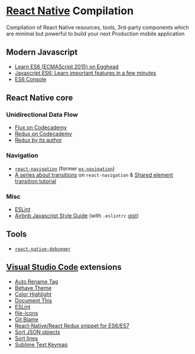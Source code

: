 # [React Native][react-native] Compilation
Compilation of React Native resources, tools, 3rd-party components which are minimal but powerful to build your next Production mobile application

## Modern Javascript

* [Learn ES6 (ECMAScript 2015) on Egghead][learn-es6-egghead]
* [Javascript ES6: Learn important features in a few minutes][learn-es6-minutes]
* [ES6 Console][es6-console]

## React Native core

### Unidirectional Data Flow

* [Flux on Codecademy][learn-flux-codecademy]
* [Redux on Codecademy][learn-redux-codecademy]
* [Redux by its author][learn-redux-author]

### Navigation

* [`react-navigation`][react-navigation] (former [`ex-navigation`][ex-navigation])
* [A series about transitions][transitions-tutorial] on `react-navigation` & [Shared element transition tutorial][shared-element]

### Misc

* [ESLint][eslint-getting-started]
* [Airbnb Javascript Style Guide][airbnb-js-style-guide] (with `.eslintrc` [gist][airbnb-eslint-gist])

## Tools

* [`react-native-debugger`][react-native-debugger]

## [Visual Studio Code](https://code.visualstudio.com/) extensions

* [Auto Rename Tag][vscode-auto-rename-tag]
* [Behave Theme][vscode-behave]
* [Color Highlight][vscode-color-highlight]
* [Document This][vscode-docthis]
* [ESLint][vscode-eslint]
* [file-icons][vscode-file-icons]
* [Git Blame][vscode-gitblame]
* [React-Native/React Redux snippet for ES6/ES7][vscode-react-native-react-redux]
* [Sort JSON objects][vscode-sort-json]
* [Sort lines][vscode-sort-lines]
* [Sublime Text Keymap][vscode-sublime-keybindings]


[learn-es6-egghead]: https://egghead.io/courses/learn-es6-ecmascript-2015
[learn-es6-minutes]: https://www.frontendjournal.com/javascript-es6-learn-important-features-in-a-few-minutes/
[es6-console]: https://es6console.com/

[learn-flux-codecademy]: https://www.youtube.com/watch?v=PvjNglsyOHs&index=9&list=PLoYCgNOIyGABj2GQSlDRjgvXtqfDxKm5b
[learn-redux-codecademy]: https://www.youtube.com/watch?v=1w-oQ-i1XB8&index=15&list=PLoYCgNOIyGABj2GQSlDRjgvXtqfDxKm5b
[learn-redux-author]: https://egghead.io/courses/getting-started-with-redux

[react-native]: https://facebook.github.io/react-native/
[react-navigation]: https://reactnavigation.org/
[ex-navigation]: https://github.com/expo/ex-navigation

[eslint-getting-started]: http://eslint.org/docs/user-guide/getting-started
[airbnb-js-style-guide]: https://github.com/airbnb/javascript
[airbnb-eslint-gist]: https://gist.github.com/ethan605/4097d5e633397d14ad51b2e7c9810780

[transitions-tutorial]: http://www.reactnativediary.com/2016/12/20/navigation-experimental-custom-transition-1.html
[shared-element]: http://www.reactnativediary.com/2017/01/23/react-navigation-shared-element-transition-1.html

[react-native-debugger]: https://github.com/jhen0409/react-native-debugger

[vscode-auto-rename-tag]: https://marketplace.visualstudio.com/items?itemName=formulahendry.auto-rename-tag
[vscode-behave]: https://marketplace.visualstudio.com/items?itemName=balmor.behave
[vscode-color-highlight]: https://marketplace.visualstudio.com/items?itemName=naumovs.color-highlight
[vscode-docthis]: https://marketplace.visualstudio.com/items?itemName=joelday.docthis
[vscode-eslint]: https://marketplace.visualstudio.com/items?itemName=dbaeumer.vscode-eslint
[vscode-file-icons]: https://marketplace.visualstudio.com/items?itemName=file-icons.file-icons
[vscode-gitblame]: https://marketplace.visualstudio.com/items?itemName=waderyan.gitblame
[vscode-react-native-react-redux]: https://marketplace.visualstudio.com/items?itemName=EQuimper.react-native-react-redux
[vscode-sort-json]: https://marketplace.visualstudio.com/items?itemName=richie5um2.vscode-sort-json
[vscode-sort-lines]: https://marketplace.visualstudio.com/items?itemName=Tyriar.sort-lines
[vscode-sublime-keybindings]: https://marketplace.visualstudio.com/items?itemName=ms-vscode.sublime-keybindings
